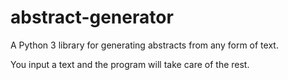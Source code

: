 # abstract-generator

A Python 3 library for generating abstracts from any form of text.

You input a text and the program will take care of the rest.